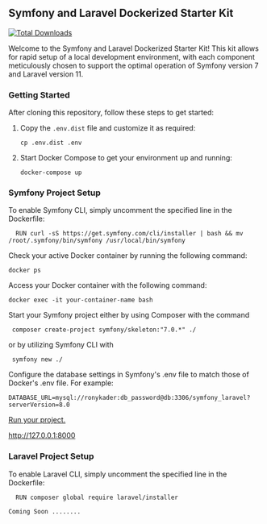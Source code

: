 ## Symfony and Laravel Dockerized Starter Kit
[![Total Downloads](https://poser.pugx.org/ronykader/docker-symfony-laravel-stack/downloads)](https://packagist.org/packages/ronykader/docker-symfony-laravel-stack)

Welcome to the Symfony and Laravel Dockerized Starter Kit! This kit allows for rapid setup of a local development environment, with each component meticulously chosen to support the optimal operation of Symfony version 7 and Laravel version 11.

### Getting Started

After cloning this repository, follow these steps to get started:

1. Copy the `.env.dist` file and customize it as required:
    ```
    cp .env.dist .env
    ```

2. Start Docker Compose to get your environment up and running:
    ```
    docker-compose up
    ```

### Symfony Project Setup

To enable Symfony CLI, simply uncomment the specified line in the Dockerfile:

      RUN curl -sS https://get.symfony.com/cli/installer | bash && mv /root/.symfony/bin/symfony /usr/local/bin/symfony


Check your active Docker container by running the following command:

```angular2html
docker ps
```

Access your Docker container with the following command:

```
docker exec -it your-container-name bash
```

Start your Symfony project either by using Composer with the command

```angular2html
 composer create-project symfony/skeleton:"7.0.*" ./
```
or by utilizing Symfony CLI with
```
 symfony new ./
```

Configure the database settings in Symfony's .env file to match those of Docker's .env file. For example:

```angular2html
DATABASE_URL=mysql://ronykader:db_password@db:3306/symfony_laravel?serverVersion=8.0
```

[Run your project.](http://127.0.0.1:8000)  

http://127.0.0.1:8000
    

### Laravel Project Setup
   To enable Laravel CLI, simply uncomment the specified line in the Dockerfile:

      RUN composer global require laravel/installer

    Coming Soon ........